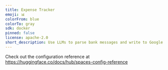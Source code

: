 ```yaml
---
title: Expense Tracker
emoji: 📊
colorFrom: blue
colorTo: gray
sdk: docker
pinned: false
license: apache-2.0
short_description: Use LLMs to parse bank messages and write to Google Sheet
---
```


Check out the configuration reference at https://huggingface.co/docs/hub/spaces-config-reference